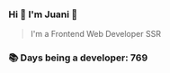 ### Hi 👋 I&#39;m Juani 🦁

> I&#39;m a Frontend Web Developer SSR

### 📚 Days being a developer: 769
